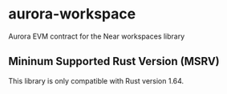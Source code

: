 # aurora-workspace
Aurora EVM contract for the Near workspaces library

## Mininum Supported Rust Version (MSRV)

This library is only compatible with Rust version 1.64.
